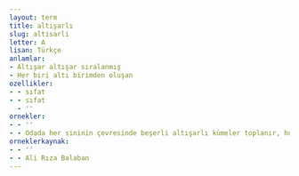```yaml
---
layout: term
title: altışarlı
slug: altisarli
letter: A
lisan: Türkçe
anlamlar:
- Altışar altışar sıralanmış
- Her biri altı birimden oluşan
ozellikler:
- - sıfat
- - sıfat
  - ''
ornekler:
- - ''
- - Odada her sininin çevresinde beşerli altışarlı kümeler toplanır, hocanın ‘haydi buyurun bayram yemeğine’ işaretiyle yemeye başlanır.
orneklerkaynak:
- - ''
- - Ali Rıza Balaban
---
```

